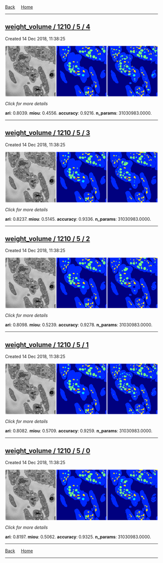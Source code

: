 
[Back](..)&nbsp;&nbsp;&nbsp;&nbsp;&nbsp;[Home](https://leapmanlab.github.io/snapshots)

---

<div class="summary"><a href="4"><h2>weight_volume / 1210 / 5 / 4</h2></a><p>Created 14 Dec 2018, 11:38:25
</p><a href="4"><img src="4/media/summary.png" align="center"></a><p>
<i>Click for more details</i>
</p></div>

**ari**: 0.8039. **miou**: 0.4556. **accuracy**: 0.9216. **n_params**: 31030983.0000. 

---

<div class="summary"><a href="3"><h2>weight_volume / 1210 / 5 / 3</h2></a><p>Created 14 Dec 2018, 11:38:25
</p><a href="3"><img src="3/media/summary.png" align="center"></a><p>
<i>Click for more details</i>
</p></div>

**ari**: 0.8237. **miou**: 0.5145. **accuracy**: 0.9336. **n_params**: 31030983.0000. 

---

<div class="summary"><a href="2"><h2>weight_volume / 1210 / 5 / 2</h2></a><p>Created 14 Dec 2018, 11:38:25
</p><a href="2"><img src="2/media/summary.png" align="center"></a><p>
<i>Click for more details</i>
</p></div>

**ari**: 0.8098. **miou**: 0.5239. **accuracy**: 0.9278. **n_params**: 31030983.0000. 

---

<div class="summary"><a href="1"><h2>weight_volume / 1210 / 5 / 1</h2></a><p>Created 14 Dec 2018, 11:38:25
</p><a href="1"><img src="1/media/summary.png" align="center"></a><p>
<i>Click for more details</i>
</p></div>

**ari**: 0.8082. **miou**: 0.5709. **accuracy**: 0.9259. **n_params**: 31030983.0000. 

---

<div class="summary"><a href="0"><h2>weight_volume / 1210 / 5 / 0</h2></a><p>Created 14 Dec 2018, 11:38:25
</p><a href="0"><img src="0/media/summary.png" align="center"></a><p>
<i>Click for more details</i>
</p></div>

**ari**: 0.8197. **miou**: 0.5062. **accuracy**: 0.9325. **n_params**: 31030983.0000. 

---

[Back](..)&nbsp;&nbsp;&nbsp;&nbsp;&nbsp;[Home](https://leapmanlab.github.io/snapshots)

---